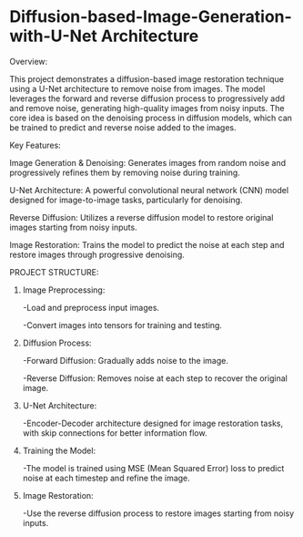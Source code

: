 # Diffusion-based-Image-Generation-with-U-Net Architecture

Overview:


This project demonstrates a diffusion-based image restoration technique using a U-Net architecture to remove noise from images. The model leverages the forward and reverse diffusion process to progressively add and remove noise, generating high-quality images from noisy inputs. The core idea is based on the denoising process in diffusion models, which can be trained to predict and reverse noise added to the images.

Key Features:

Image Generation & Denoising: Generates images from random noise and progressively refines them by removing noise during training.

U-Net Architecture: A powerful convolutional neural network (CNN) model designed for image-to-image tasks, particularly for denoising.

Reverse Diffusion: Utilizes a reverse diffusion model to restore original images starting from noisy inputs.

Image Restoration: Trains the model to predict the noise at each step and restore images through progressive denoising.

PROJECT STRUCTURE:

1. Image Preprocessing:
   
    -Load and preprocess input images.

    -Convert images into tensors for training and testing.

2. Diffusion Process:
   
    -Forward Diffusion: Gradually adds noise to the image.

    -Reverse Diffusion: Removes noise at each step to recover the original image.

3. U-Net Architecture:
   
    -Encoder-Decoder architecture designed for image restoration tasks, with skip connections for better information flow.

5. Training the Model:
   
   -The model is trained using MSE (Mean Squared Error) loss to predict noise at each timestep and refine the image.

7. Image Restoration:
   
   -Use the reverse diffusion process to restore images starting from noisy inputs.
